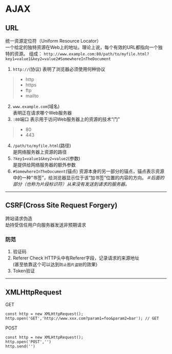 # AJAX

## URL
统一资源定位符（Uniform Resource Locator）  
一个给定的独特资源在Web上的地址。理论上说，每个有效的URL都指向一个独特的资源。
组成：
`http://www.example.com:80/path/to/myfile.html?key1=value1&key2=value2#SomewhereInTheDocument`
1. `http://`(协议)
表明了浏览器必须使用何种协议
> + http
> + https
> + ftp
> + mailto
2. `www.example.com`(域名)  
表明正在请求哪个Web服务器
3. `:80`端口
表示用于访问Web服务器上的资源的技术“门”  
> + 80 
> + 443
4. `/path/to/myfile.html`(路径)  
是网络服务器上资源的路径
5. `?key1=value1&key2=value2`(参数)  
是提供给网络服务器的额外参数  
6. `#SomewhereInTheDocument`(锚点)
资源本身的另一部分的锚点，锚点表示资源中的一种“书签”，给浏览器显示位于该“加书签”位置的内容的方向。*＃后面的部分（也称为片段标识符）从来没有发送到请求的服务器。*
---
## CSRF(Cross Site Request Forgery)
跨站请求伪造  
劫持受信任用户向服务器发送非预期请求

### 防范
1. 验证码
2. Referer Check
HTTP头中有Referer字段，记录请求的来源地址  
(甚至依靠这个可以达到`防止图片盗链`的效果)
3. Token验证
---
## XMLHttpRequest
GET
```
const http = new XMLHttpRequest();
http.open('GET','http://www.xxx.com?param1=foo&param2=bar'); // GET

```
POST
```
const http = new XMLHttpRequest();
http.open('POST','')
http.send('')
```